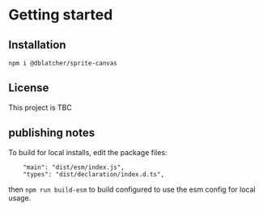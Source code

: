 # Getting started

## Installation

`npm i @dblatcher/sprite-canvas`

## License

This project is TBC

## publishing notes

To build for local installs, edit the package files:

```
	"main": "dist/esm/index.js",
	"types": "dist/declaration/index.d.ts",
```
then `npm run build-esm` to build configured to use the esm config for local usage.